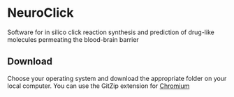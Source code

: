 # NeuroClick
Software for in silico click reaction synthesis and prediction of drug-like molecules permeating the blood-brain barrier

## Download
Choose your operating system and download the appropriate folder on your local computer. You can use the GitZip extension for [Chromium](https://chrome.google.com/webstore/detail/gitzip-for-github/ffabmkklhbepgcgfonabamgnfafbdlkn)
